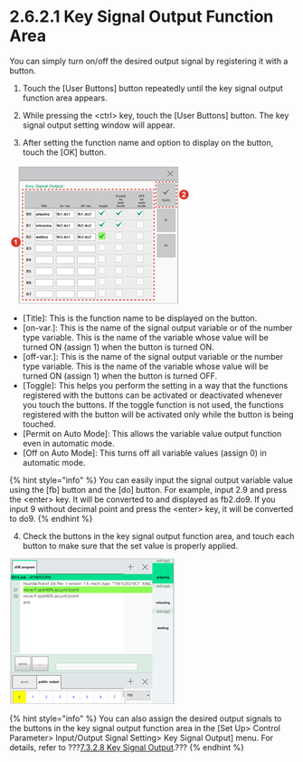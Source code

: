 # 2.6.2.1 Key Signal Output Function Area

You can simply turn on/off the desired output signal by registering it with a button.

1.	Touch the \[User Buttons\] button repeatedly until the key signal output function area appears.

2.	While pressing the &lt;ctrl&gt; key, touch the \[User Buttons\] button. The key signal output setting window will appear.

3.	After setting the function name and option to display on the button, touch the \[OK\] button.

![](../../../_assets/image_310.png)



* \[Title\]: This is the function name to be displayed on the button.
* \[on-var.\]: This is the name of the signal output variable or of the number type variable. This is the name of the variable whose value will be turned ON \(assign 1\) when the button is turned ON.
* \[off-var.\]: This is the name of the signal output variable or the number type variable. This is the name of the variable whose value will be turned ON \(assign 1\) when the button is turned OFF.
* \[Toggle\]: This helps you perform the setting in a way that the functions registered with the buttons can be activated or deactivated whenever you touch the buttons. If the toggle function is not used, the functions registered with the button will be activated only while the button is being touched.
* \[Permit on Auto Mode\]: This allows the variable value output function even in automatic mode.
* \[Off on Auto Mode\]: This turns off all variable values \(assign 0\) in automatic mode.



{% hint style="info" %}
You can easily input the signal output variable value using the \[fb\] button and the \[do\] button. For example, input 2.9 and press the &lt;enter&gt; key. It will be converted to and displayed as fb2.do9. If you input 9 without decimal point and press the &lt;enter&gt; key, it will be converted to do9.
{% endhint %}

4.	Check the buttons in the key signal output function area, and touch each button to make sure that the set value is properly applied.

![](../../../_assets/image_331.png)

{% hint style="info" %}
You can also assign the desired output signals to the buttons in the key signal output function area in the \[Set Up&gt; Control Parameter&gt; Input/Output Signal Setting&gt; Key Signal Output\] menu. For details, refer to ???[7.3.2.8 Key Signal Output](../../../7-setting/3-control-parameter/2-io-signal-setting/8-key-signal-output.md).???
{% endhint %}



